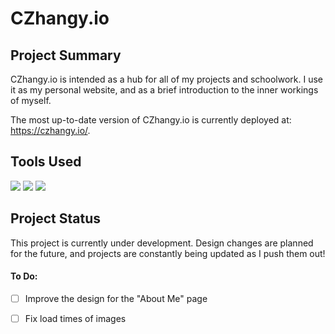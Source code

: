 # CZhangy.io

## Project Summary

CZhangy.io is intended as a hub for all of my projects and schoolwork. I use it as my personal website, and as a brief introduction to the inner workings of myself.

The most up-to-date version of CZhangy.io is currently deployed at: https://czhangy.io/.



## Tools Used
<img src="https://img.shields.io/badge/Vue.js-35495E?style=for-the-badge&logo=vuedotjs&logoColor=4FC08D" /> <img src="https://img.shields.io/badge/Sass-CC6699?style=for-the-badge&logo=sass&logoColor=white" />  <img src="https://img.shields.io/badge/Netlify-00C7B7?style=for-the-badge&logo=netlify&logoColor=white" /> 



## Project Status

This project is currently under development. Design changes are planned for the future, and projects are constantly being updated as I push them out!



#### To Do:

- [ ] Improve the design for the "About Me" page
- [ ] Fix load times of images

